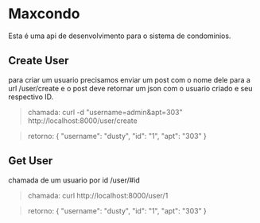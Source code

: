 # Maxcondo

Esta é uma api de desenvolvimento para o sistema de condominios.

## Create User

para criar um usuario precisamos enviar um post com o nome dele para a url /user/create e o post deve retornar um json com o usuario criado e seu respectivo ID.

>chamada: curl -d "username=admin&apt=303" http://localhost:8000/user/create

>retorno: {
        "username": "dusty",
        "id": "1",
        "apt": "303"
      }


## Get User

chamada de um usuario por id /user/#id

>chamada: curl http://localhost:8000/user/1

>retorno: {
        "username": "dusty",
        "id": "1",
        "apt": "303"
      }
